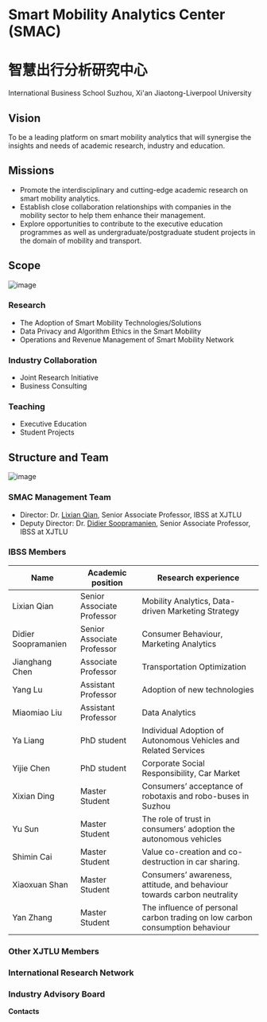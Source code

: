 # Smart Mobility Analytics Center (SMAC)
# 智慧出行分析研究中心 
International Business School Suzhou, Xi'an Jiaotong-Liverpool University



## Vision

To be a leading platform on smart mobility analytics that will synergise the insights and needs of academic research, industry and education.


## Missions

*	Promote the interdisciplinary and cutting-edge academic research on smart mobility analytics.
* Establish close collaboration relationships with companies in the mobility sector to help them enhance their management.
* Explore opportunities to contribute to the executive education programmes as well as undergraduate/postgraduate student projects in the domain of mobility and transport.


## Scope

![image](https://user-images.githubusercontent.com/90227575/132978318-4932aec0-c195-49a7-8a6e-5c1cf521fdc8.png)

### Research

* The Adoption of Smart Mobility Technologies/Solutions 
* Data Privacy and Algorithm Ethics in the Smart Mobility
* Operations and Revenue Management of Smart Mobility Network


### Industry Collaboration

* Joint Research Initiative
* Business Consulting

### Teaching

* Executive Education
* Student Projects 


## Structure and Team

![image](https://user-images.githubusercontent.com/90227575/132978407-e3a0d042-3561-4dba-af6d-8b23a0ba6152.png)

### SMAC Management Team
* Director: Dr. [Lixian Qian](https://www.xjtlu.edu.cn/en/departments/academic-departments/intelligent-operations-and-marketing/staff/lixian-qian), Senior Associate Professor, IBSS at XJTLU
* Deputy Director: Dr. [Didier Soopramanien](https://www.xjtlu.edu.cn/en/departments/academic-departments/intelligent-operations-and-marketing/staff/didier-soopramanien), Senior Associate Professor, IBSS at XJTLU

### IBSS Members


Name |	Academic position	| Research experience
-----|--------------------|----------------------
Lixian Qian|Senior Associate Professor	|	Mobility Analytics, Data-driven Marketing Strategy
Didier Soopramanien|Senior Associate Professor|Consumer Behaviour, Marketing Analytics
Jianghang Chen|Associate Professor|Transportation Optimization
Yang Lu|Assistant Professor|Adoption of new technologies
Miaomiao Liu|Assistant Professor|Data Analytics
Ya Liang|PhD student|Individual Adoption of Autonomous Vehicles and Related Services
Yijie Chen|PhD student|Corporate Social Responsibility, Car Market
Xixian Ding|Master Student|Consumers’ acceptance of robotaxis and robo-buses in Suzhou  
Yu Sun|Master Student|The role of trust in consumers’ adoption the autonomous vehicles
Shimin Cai|Master Student|Value co-creation and co-destruction in car sharing.
Xiaoxuan Shan|Master Student|Consumers’ awareness, attitude, and behaviour towards carbon neutrality
Yan Zhang|Master Student|The influence of personal carbon trading on low carbon consumption behaviour
 

### Other XJTLU Members

### International Research Network


### Industry Advisory Board





**Contacts**


